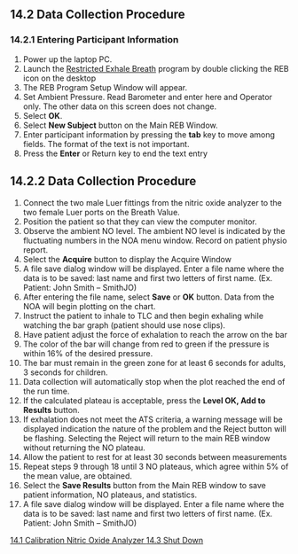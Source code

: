 ## 14.2 Data Collection Procedure

### 14.2.1 Entering Participant Information

1. Power up the laptop PC.
2. Launch the <u>Restricted Exhale Breath</u> program by double clicking the REB icon on the desktop
3. The REB Program Setup Window will appear.
4. Set Ambient Pressure. Read Barometer and enter here and Operator only. The other data on this screen does not change.
5. Select **OK**.
6. Select **New Subject** button on the Main REB Window.
7. Enter participant information by pressing the **tab** key to move among fields. The format of the text is not important.
8. Press the **Enter** or Return key to end the text entry

## 14.2.2 Data Collection Procedure

1. Connect the two male Luer fittings from the nitric oxide analyzer to the two female Luer ports on the Breath Value.
2. Position the patient so that they can view the computer monitor.
3. Observe the ambient NO level. The ambient NO level is indicated by the fluctuating numbers in the NOA menu window.  Record on patient physio report.
4. Select the **Acquire** button to display the Acquire Window
5. A file save dialog window will be displayed. Enter a file name where the data is to be saved: last name and first two letters of first name. (Ex. Patient: John Smith – SmithJO)
6. After entering the file name, select **Save** or **OK** button. Data from the NOA will begin plotting on the chart.
7. Instruct the patient to inhale to TLC and then begin exhaling while watching the bar graph (patient should use nose clips).
8. Have patient adjust the force of exhalation to reach the arrow on the bar
9. The color of the bar will change from red to green if the pressure is within 16% of the desired pressure.
10. The bar must remain in the green zone for at least 6 seconds for adults, 3 seconds for children.
11. Data collection will automatically stop when the plot reached the end of the run time.
12. If the calculated plateau is acceptable, press the **Level OK, Add to Results** button.
13. If exhalation does not meet the ATS criteria, a warning message will be displayed indication the nature of the problem and the Reject button will be flashing. Selecting the Reject will return to the main REB window without returning the NO plateau.
14. Allow the patient to rest for at least 30 seconds between measurements
15. Repeat steps 9 through 18 until 3 NO plateaus, which agree within 5% of the mean value, are obtained.
16. Select the **Save Results** button from the Main REB window to save patient information, NO plateaus, and statistics.
17. A file save dialog window will be displayed. Enter a file name where the data is to be saved: last name and first two letters of first name. (Ex. Patient: John Smith – SmithJO)


<div class="center">
<div class="btn-group">
  <a href=":pages_path:/manuals/nitric-oxide-analyzer/14-01-calibration.md" class="btn btn-default">
    <span class="glyphicon glyphicon-chevron-left"></span>
    14.1 Calibration
  </a>

  <a href=":pages_path:/manuals/nitric-oxide-analyzer" class="btn btn-default">
    <span class="glyphicon glyphicon-chevron-up"></span>
    Nitric Oxide Analyzer
  </a>

  <a href=":pages_path:/manuals/nitric-oxide-analyzer/14-03-shut-down.md" class="btn btn-success">
    14.3 Shut Down
    <span class="glyphicon glyphicon-chevron-right"></span>
  </a>
</div>
</div>
